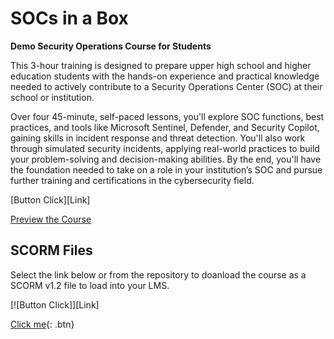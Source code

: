 # SOCs in a Box
**Demo Security Operations Course for Students**

This 3-hour training is designed to prepare upper high school and higher education students with the hands-on experience and practical knowledge needed to actively contribute to a Security Operations Center (SOC) at their school or institution.

Over four 45-minute, self-paced lessons, you'll explore SOC functions, best practices, and tools like Microsoft Sentinel, Defender, and Security Copilot, gaining skills in incident response and threat detection. You'll also work through simulated security incidents, applying real-world practices to build your problem-solving and decision-making abilities. By the end, you'll have the foundation needed to take on a role in your institution’s SOC and pursue further training and certifications in the cybersecurity field.

[Button Click][Link]

[Preview the Course](https://sburt1.github.io/socsinabox/content/#/)

## SCORM Files
Select the link below or from the repository to doanload the course as a SCORM v1.2 file to load into your LMS.

[![Button Click]][Link]

[Click me](http://www.google.com){: .btn}
